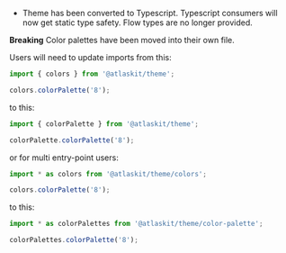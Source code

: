 - Theme has been converted to Typescript. Typescript consumers will now get static type safety. Flow types are no longer provided.

**Breaking**
Color palettes have been moved into their own file.

Users will need to update imports from this:

```javascript
import { colors } from '@atlaskit/theme';

colors.colorPalette('8');
```

to this:

```javascript
import { colorPalette } from '@atlaskit/theme';

colorPalette.colorPalette('8');
```

or for multi entry-point users:

```javascript
import * as colors from '@atlaskit/theme/colors';

colors.colorPalette('8');
```

to this:

```javascript
import * as colorPalettes from '@atlaskit/theme/color-palette';

colorPalettes.colorPalette('8');
```
